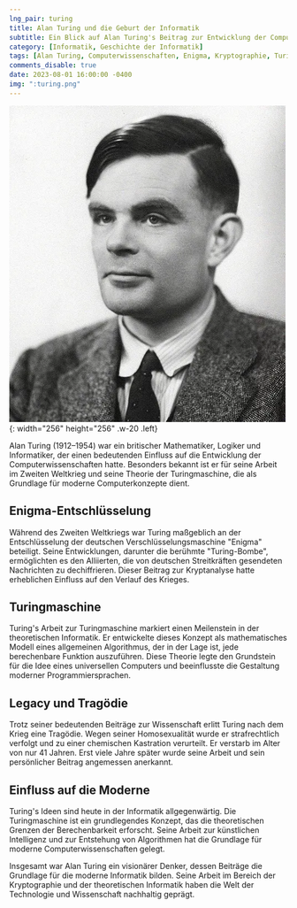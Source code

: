 ```yaml
---
lng_pair: turing
title: Alan Turing und die Geburt der Informatik
subtitle: Ein Blick auf Alan Turing's Beitrag zur Entwicklung der Computerwissenschaften
category: [Informatik, Geschichte der Informatik]
tags: [Alan Turing, Computerwissenschaften, Enigma, Kryptographie, Turingmaschine]
comments_disable: true
date: 2023-08-01 16:00:00 -0400
img: ":turing.png"
---
```


![Desktop View](/assets/img/posts/turing.png){: width="256" height="256" .w-20 .left}

Alan Turing (1912–1954) war ein britischer Mathematiker, Logiker und Informatiker, der einen bedeutenden Einfluss auf die Entwicklung der Computerwissenschaften hatte. Besonders bekannt ist er für seine Arbeit im Zweiten Weltkrieg und seine Theorie der Turingmaschine, die als Grundlage für moderne Computerkonzepte dient.

## Enigma-Entschlüsselung

Während des Zweiten Weltkriegs war Turing maßgeblich an der Entschlüsselung der deutschen Verschlüsselungsmaschine "Enigma" beteiligt. Seine Entwicklungen, darunter die berühmte "Turing-Bombe", ermöglichten es den Alliierten, die von deutschen Streitkräften gesendeten Nachrichten zu dechiffrieren. Dieser Beitrag zur Kryptanalyse hatte erheblichen Einfluss auf den Verlauf des Krieges.

## Turingmaschine

Turing's Arbeit zur Turingmaschine markiert einen Meilenstein in der theoretischen Informatik. Er entwickelte dieses Konzept als mathematisches Modell eines allgemeinen Algorithmus, der in der Lage ist, jede berechenbare Funktion auszuführen. Diese Theorie legte den Grundstein für die Idee eines universellen Computers und beeinflusste die Gestaltung moderner Programmiersprachen.

## Legacy und Tragödie

Trotz seiner bedeutenden Beiträge zur Wissenschaft erlitt Turing nach dem Krieg eine Tragödie. Wegen seiner Homosexualität wurde er strafrechtlich verfolgt und zu einer chemischen Kastration verurteilt. Er verstarb im Alter von nur 41 Jahren. Erst viele Jahre später wurde seine Arbeit und sein persönlicher Beitrag angemessen anerkannt.

## Einfluss auf die Moderne

Turing's Ideen sind heute in der Informatik allgegenwärtig. Die Turingmaschine ist ein grundlegendes Konzept, das die theoretischen Grenzen der Berechenbarkeit erforscht. Seine Arbeit zur künstlichen Intelligenz und zur Entstehung von Algorithmen hat die Grundlage für moderne Computerwissenschaften gelegt.

Insgesamt war Alan Turing ein visionärer Denker, dessen Beiträge die Grundlage für die moderne Informatik bilden. Seine Arbeit im Bereich der Kryptographie und der theoretischen Informatik haben die Welt der Technologie und Wissenschaft nachhaltig geprägt.
